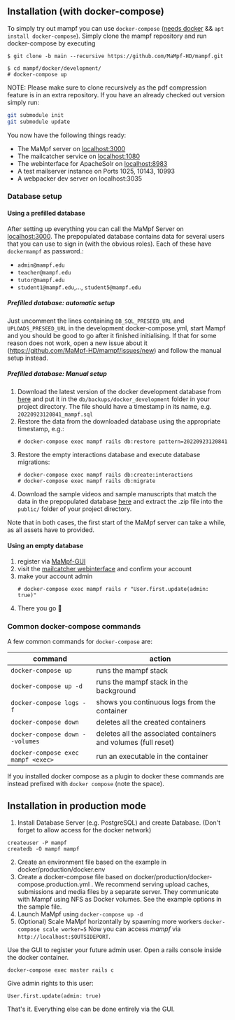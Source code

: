 ## Installation (with docker-compose)

To simply try out mampf you can use `docker-compose` ([needs docker](https://docs.docker.com/engine/install/ubuntu/) && `apt install docker-compose`). Simply clone the mampf repository and run docker-compose by executing
```
$ git clone -b main --recursive https://github.com/MaMpf-HD/mampf.git

$ cd mampf/docker/development/
# docker-compose up
```

NOTE: Please make sure to clone recursively as the pdf compression feature is in an extra repository.
If you have an already checked out version simply run:

```sh
git submodule init
git submodule update
```

You now have the following things ready:
* The MaMpf server on <a href="http://localhost:3000/" target="_blank">localhost:3000</a>
* The mailcatcher service on <a href="http://localhost:1080/" target="_blank">localhost:1080</a>
* The webinterface for ApacheSolr on <a href="http://localhost:8983/" target="_blank">localhost:8983</a>
* A test mailserver instance on Ports 1025, 10143, 10993
* A webpacker dev server on localhost:3035

### Database setup

#### Using a prefilled database

After setting up everything you can call the MaMpf Server on <a href="http://localhost:3000/" target="_blank">localhost:3000</a>. The prepopulated database contains data for several users that you can use to sign in (with the obvious roles). Each of these have `dockermampf` as password.:

- `admin@mampf.edu`
- `teacher@mampf.edu`
- `tutor@mampf.edu`
- `student1@mampf.edu`,..., `student5@mampf.edu`

##### Prefilled database: automatic setup

Just uncomment the lines containing `DB_SQL_PRESEED_URL` and `UPLOADS_PRESEED_URL` in the development docker-compose.yml, start Mampf and you should be good to go after it finished initialising.
If that for some reason does not work, open a new issue about it (https://github.com/MaMpf-HD/mampf/issues/new) and follow the manual setup instead.

##### Prefilled database: Manual setup

1. Download the latest version of the docker development database from <a href="https://heibox.uni-heidelberg.de/d/6fb4a9d2e7f54d8b9931/" target="_blank">here</a>
and put it in the `db/backups/docker_development` folder in your project directory. The file should have a timestamp in its name, e.g. `20220923120841_mampf.sql`
2. Restore the data from the downloaded database using the appropriate timestamp, e.g.:
   ```
   # docker-compose exec mampf rails db:restore pattern=20220923120841
   ```
3. Restore the empty interactions database and execute database migrations:
   ```
   # docker-compose exec mampf rails db:create:interactions
   # docker-compose exec mampf rails db:migrate
   ```
4. Download the sample videos and sample manuscripts that match the data in the prepopulated
     database <a href="https://heibox.uni-heidelberg.de/f/1c4804dcd78446139fd9/?dl=1" target="_blank">here</a> and extract the .zip file into the `public/` folder of your project directory.

Note that in both cases, the first start of the MaMpf server can take a while, as
all assets have to provided.

#### Using an empty database

1. register via <a href="http://localhost:3000/users/sign_up?" target="_blank">MaMpf-GUI</a>
2. visit the <a href="http://localhost:1080/" target="_blank">mailcatcher webinterface</a> and confirm your account
3. make your account admin
   ```
   # docker-compose exec mampf rails r "User.first.update(admin: true)"
   ```
4. There you go :tada:

### Common docker-compose commands

A few common commands for `docker-compose` are:

| command                            | action                                                         |
| ---------------------------------- | -------------------------------------------------------------- |
| `docker-compose up`                | runs the mampf stack                                           |
| `docker-compose up -d`             | runs the mampf stack in the background                         |
| `docker-compose logs -f`           | shows you continuous logs from the container                   |
| `docker-compose down`              | deletes all the created containers                             |
| `docker-compose down --volumes`    | deletes all the associated containers and volumes (full reset) |
| `docker-compose exec mampf <exec>` | run an executable in the container                             |

If you installed docker compose as a plugin to docker these commands are instead prefixed with `docker compose` (note the space).


## Installation in production mode

 1. Install Database Server (e.g. PostgreSQL) and create Database.
   (Don't forget to allow access for the docker network)
```
createuser -P mampf
createdb -O mampf mampf
```
 2. Create an environment file based on the example in docker/production/docker.env
 3. Create a docker-compose file based on docker/production/docker-compose.production.yml . We recommend serving upload caches, submissions and media files by a separate server. They communicate with Mampf using NFS as Docker volumes. See the example options in the sample file.
 4. Launch MaMpf using `docker-compose up -d`
 5. (Optional) Scale MaMpf horizontally by spawning more workers `docker-compose scale worker=5`
  Now you can access *mampf* via `http://localhost:$OUTSIDEPORT`.

Use the GUI to register your future admin user.
Open a rails console inside the docker container.
```
docker-compose exec master rails c
```
Give admin rights to this user:
```
User.first.update(admin: true)
```
That's it. Everything else can be done entirely via the GUI.
